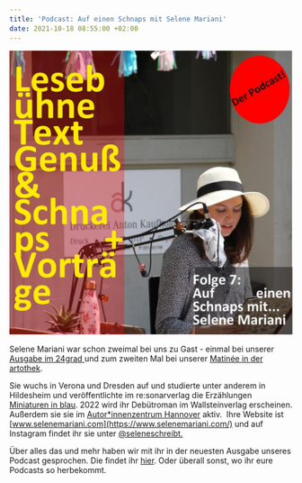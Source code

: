 ```yaml
---
title: 'Podcast: Auf einen Schnaps mit Selene Mariani'
date: 2021-10-18 08:55:00 +02:00
---
```


![podcast-Seite001_kl-516bbf.jpeg](/uploads/podcast-Seite001_kl-516bbf.jpeg)

Selene Mariani war schon zweimal bei uns zu Gast - einmal bei unserer [Ausgabe im 24grad ](https://lesebuehnetextgenuss.de/galerie/75-2-degrees-fahrenheit-24-grad.html) und zum zweiten Mal bei unserer [Matinée in der artothek](https://lesebuehnetextgenuss.de/galerie/artbeerbowlothek-artothek.html).

Sie wuchs in Verona und Dresden auf und studierte unter anderem in Hildesheim und veröffentlichte im re:sonarverlag die Erzählungen [Miniaturen in blau](https://www.resonarverlag.de/shop/buecher-zines/miniaturen-in-blau). 2022 wird ihr Debütroman im Wallsteinverlag erscheinen. Außerdem sie sie im [Autor\*innenzentrum Hannover](https://hannoverschreibt.de/) aktiv. 
Ihre Website ist [www.selenemariani.com](https://www.selenemariani.com/) und auf Instagram findet ihr sie unter [@seleneschreibt.](https://www.instagram.com/seleneschreibt)

Über alles das und mehr haben wir mit ihr in der neuesten Ausgabe unseres Podcast gesprochen.  Die findet ihr [hier](https://anchor.fm/lesebhne-text-genu--schnaps--vortrge/episodes/Folge-7-Auf-einen-Schnaps-mit----Selene-Mariani-e18ovko). Oder überall sonst, wo ihr eure Podcasts so herbekommt.